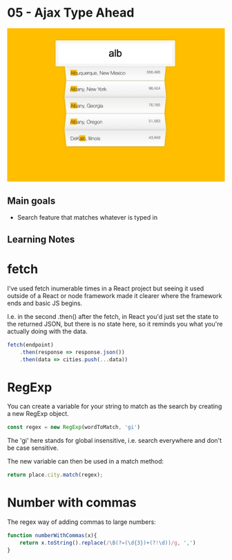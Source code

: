 # 05 - Ajax Type Ahead
![](./screenshot6.jpg)

## Main goals

- Search feature that matches whatever is typed in 

## Learning Notes
# fetch
I've used fetch inumerable times in a React project but seeing it used outside of a React or node framework made it clearer where the framework ends and basic JS begins.

I.e. in the second .then() after the fetch, in React you'd just set the state to the returned JSON, but there is no state here, so it reminds you what you're actually doing with the data.

``` javascript
fetch(endpoint)
    .then(response => response.json())
    .then(data => cities.push(...data))
```

# RegExp
You can create a variable for your string to match as the search by creating a new RegExp object.
``` javascript
const regex = new RegExp(wordToMatch, 'gi')
```

The 'gi' here stands for global insensitive, i.e. search everywhere and don't be case sensitive.

The new variable can then be used in a match method:
``` javascript
return place.city.match(regex);
```

# Number with commas
The regex way of adding commas to large numbers:
``` javascript
function numberWithCommas(x){
    return x.toString().replace(/\B(?=(\d{3})+(?!\d))/g, ',')
}
```